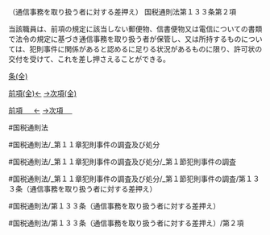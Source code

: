 （通信事務を取り扱う者に対する差押え）
国税通則法第１３３条第２項

当該職員は、前項の規定に該当しない郵便物、信書便物又は電信についての書類で法令の規定に基づき通信事務を取り扱う者が保管し、又は所持するものについては、犯則事件に関係があると認めるに足りる状況があるものに限り、許可状の交付を受けて、これを差し押さえることができる。

[条(全)](国税通則法＿＿＿＿＿第１３３条_.md)

[前項(全)←](国税通則法＿＿＿＿＿第１３３条第１項_.md)    [→次項(全)](国税通則法＿＿＿＿＿第１３３条第３項_.md)

[前項 　 ←](国税通則法＿＿＿＿＿第１３３条第１項.md)    [→次項 　 ](国税通則法＿＿＿＿＿第１３３条第３項.md)



#国税通則法

#国税通則法/_第１１章犯則事件の調査及び処分

#国税通則法/_第１１章犯則事件の調査及び処分/_第１節犯則事件の調査

#国税通則法/_第１１章犯則事件の調査及び処分/_第１節犯則事件の調査/第１３３条（通信事務を取り扱う者に対する差押え）

#国税通則法/第１３３条（通信事務を取り扱う者に対する差押え）

#国税通則法/第１３３条（通信事務を取り扱う者に対する差押え）/第２項

